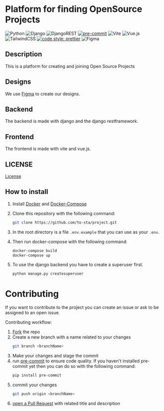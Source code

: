 # Platform for finding OpenSource Projects

![Python](https://img.shields.io/badge/python-3670A0?style=for-the-badge&logo=python&logoColor=ffdd54)
![Django](https://img.shields.io/badge/django-%23092E20.svg?style=for-the-badge&logo=django&logoColor=white)
![DjangoREST](https://img.shields.io/badge/DJANGO-REST-ff1709?style=for-the-badge&logo=django&logoColor=white&color=ff1709&labelColor=gray)
[![pre-commit](https://img.shields.io/badge/pre--commit-enabled-brightgreen?logo=pre-commit)](https://github.com/pre-commit/pre-commit)
![Vite](https://img.shields.io/badge/vite-%23646CFF.svg?style=for-the-badge&logo=vite&logoColor=white)
![Vue.js](https://img.shields.io/badge/vuejs-%2335495e.svg?style=for-the-badge&logo=vuedotjs&logoColor=%234FC08D)
![TailwindCSS](https://img.shields.io/badge/tailwindcss-%2338B2AC.svg?style=for-the-badge&logo=tailwind-css&logoColor=white)
[![code style: prettier](https://img.shields.io/badge/code_style-prettier-ff69b4.svg?style=flat-square)](https://github.com/prettier/prettier)
![Figma](https://img.shields.io/badge/figma-%23F24E1E.svg?style=for-the-badge&logo=figma&logoColor=white)

## Description
This is a platform for creating and joining Open Source Projects

## Designs
We use [Figma](https://www.figma.com/file/8EOzvY1pVd4EGF7NBt8frL/Prototyp?type=design&node-id=1-77&mode=design&t=9J3ZG8qwHYkMZzDV-0) to create our designs.

## Backend
The backend is made with django and the django restframework.

## Frontend
The frontend is made with vite and vue.js.

## LICENSE
[License](MIT-LICENSE.txt)

## How to install
1. Install  [Docker](https://docs.docker.com/install) and [Docker-Compose](https://docs.docker.com/compose)

2. Clone this repository with the following command:
    ```bash
    git clone https://github.com/to-sta/project.git
    ```

3. In the root directory is a file `.env.example` that you can use as your `.env`.

4. Then run docker-compose with the following command:
    ```bash
    docker-compose build
    docker-compose up
    ```

5. To use the django backend you have to create a superuser first.
    ```bash
    python manage.py createsuperuser
    ```

# Contributing

If you want to contribute to the project you can create an issue or ask to be assigned to an open issue.

Contributing workflow:
1. [Fork](https://docs.github.com/de/get-started/quickstart/fork-a-repo) the repo
2. Create a new branch with a name related to your changes
    ```bash
    git branch <branchName>
    ```
3. Make your changes and stage the commit
4. run [pre-commit](https://docs.docker.com/install)
to ensure code quality. If you haven't installed pre-commit yet then you can do so with the following command:
    ```bash
    pip install pre-commit
    ```
5. commit your changes
    ```bash
    git push origin <branchName>
    ```
6. [open a Pull Request](https://docs.github.com/de/pull-requests/collaborating-with-pull-requests/proposing-changes-to-your-work-with-pull-requests/about-pull-requests) with related title and description
